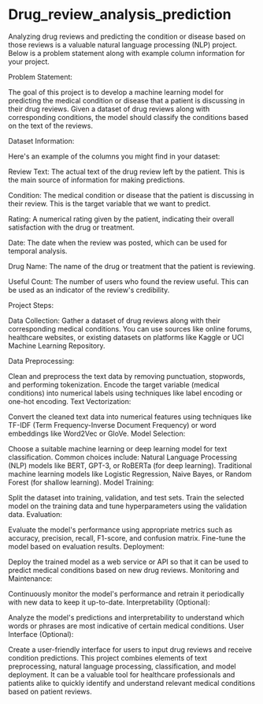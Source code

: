 # Drug_review_analysis_prediction

Analyzing drug reviews and predicting the condition or disease based on those reviews is a valuable natural language processing (NLP) project. Below is a problem statement along with example column information for your project.

Problem Statement:

The goal of this project is to develop a machine learning model for predicting the medical condition or disease that a patient is discussing in their drug reviews. Given a dataset of drug reviews along with corresponding conditions, the model should classify the conditions based on the text of the reviews.

Dataset Information:

Here's an example of the columns you might find in your dataset:

Review Text: The actual text of the drug review left by the patient. This is the main source of information for making predictions.

Condition: The medical condition or disease that the patient is discussing in their review. This is the target variable that we want to predict.

Rating: A numerical rating given by the patient, indicating their overall satisfaction with the drug or treatment.

Date: The date when the review was posted, which can be used for temporal analysis.

Drug Name: The name of the drug or treatment that the patient is reviewing.

Useful Count: The number of users who found the review useful. This can be used as an indicator of the review's credibility.

Project Steps:

Data Collection: Gather a dataset of drug reviews along with their corresponding medical conditions. You can use sources like online forums, healthcare websites, or existing datasets on platforms like Kaggle or UCI Machine Learning Repository.

Data Preprocessing:

Clean and preprocess the text data by removing punctuation, stopwords, and performing tokenization.
Encode the target variable (medical conditions) into numerical labels using techniques like label encoding or one-hot encoding.
Text Vectorization:

Convert the cleaned text data into numerical features using techniques like TF-IDF (Term Frequency-Inverse Document Frequency) or word embeddings like Word2Vec or GloVe.
Model Selection:

Choose a suitable machine learning or deep learning model for text classification. Common choices include:
Natural Language Processing (NLP) models like BERT, GPT-3, or RoBERTa (for deep learning).
Traditional machine learning models like Logistic Regression, Naive Bayes, or Random Forest (for shallow learning).
Model Training:

Split the dataset into training, validation, and test sets.
Train the selected model on the training data and tune hyperparameters using the validation data.
Evaluation:

Evaluate the model's performance using appropriate metrics such as accuracy, precision, recall, F1-score, and confusion matrix.
Fine-tune the model based on evaluation results.
Deployment:

Deploy the trained model as a web service or API so that it can be used to predict medical conditions based on new drug reviews.
Monitoring and Maintenance:

Continuously monitor the model's performance and retrain it periodically with new data to keep it up-to-date.
Interpretability (Optional):

Analyze the model's predictions and interpretability to understand which words or phrases are most indicative of certain medical conditions.
User Interface (Optional):

Create a user-friendly interface for users to input drug reviews and receive condition predictions.
This project combines elements of text preprocessing, natural language processing, classification, and model deployment. It can be a valuable tool for healthcare professionals and patients alike to quickly identify and understand relevant medical conditions based on patient reviews.





